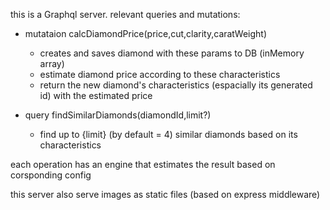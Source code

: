 this is a Graphql server.
relevant queries and mutations:

* mutataion calcDiamondPrice(price,cut,clarity,caratWeight)
  - creates and saves diamond with these params to DB (inMemory array)
  - estimate diamond price according to these characteristics
  - return the new diamond's characteristics (espacially its generated id)  with the estimated price


* query findSimilarDiamonds(diamondId,limit?)
  - find up to {limit} (by default = 4) similar diamonds based on its characteristics

each operation has an engine that estimates the result based on corsponding config

this server also serve images as static files (based on express middleware)

